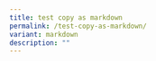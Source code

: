 ```yaml
---
title: test copy as markdown
permalink: /test-copy-as-markdown/
variant: markdown
description: ""
---
```

